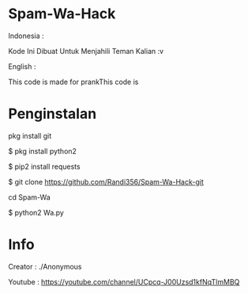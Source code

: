 # Spam-Wa-Hack

Indonesia :

Kode Ini Dibuat Untuk Menjahili Teman Kalian :v

English :

This code is made for prankThis code is

# Penginstalan

 pkg install git

$ pkg install python2

$ pip2 install requests


$ git clone https://github.com/Randi356/Spam-Wa-Hack-git

cd Spam-Wa

$ python2 Wa.py

# Info
Creator : ./Anonymous

Youtube : https://youtube.com/channel/UCpcq-J00Uzsd1kfNqTlmMBQ
